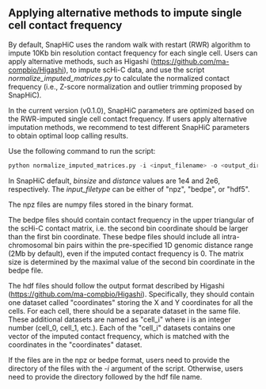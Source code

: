 ## Applying alternative methods to impute single cell contact frequency 
By default, SnapHiC uses the random walk with restart (RWR) algorithm to impute 10Kb bin resolution contact frequency for each single cell. Users can apply alternative methods, such as Higashi (https://github.com/ma-compbio/Higashi), to impute scHi-C data, and use the script *normalize_imputed_matrices.py* to calculate the normalized contact frequency (i.e., Z-score normalization and outlier trimming proposed by SnapHiC).

In the current version (v0.1.0), SnapHiC parameters are optimized based on the RWR-imputed single cell contact frequency. If users apply alternative imputation methods, we recommend to test different SnapHiC parameters to obtain optimal loop calling results.  

Use the following command to run the script:  
```python  
python normalize_imputed_matrices.py -i <input_filename> -o <output_directory> -t <input_filetype> -b <binsize> -d <distance>
```  
In SnapHiC default, *binsize* and *distance* values are 1e4 and 2e6, respectively. The *input_filetype* can be either of "npz", "bedpe", or "hdf5".

The npz files are numpy files stored in the binary format.  

The bedpe files should contain contact frequency in the upper triangular of the scHi-C contact matrix, i.e. the second bin coordinate should be larger than the first bin coordinate. These bedpe files should include all intra-chromosomal bin pairs within the pre-specified 1D genomic distance range (2Mb by default), even if the imputed contact frequency is 0. The matrix size is determined by the maximal value of the second bin coordinate in the bedpe file.

The hdf files should follow the output format described by Higashi (https://github.com/ma-compbio/Higashi). Specifically, they should contain one dataset called "coordinates" storing the X and Y coordinates for all the cells. For each cell, there should be a separate dataset in the same file. These additional datasets are named as "cell_i" where i is an integer number (cell_0, cell_1, etc.). Each of the "cell_i" datasets contains one vector of the imputed contact frequency, which is matched with the coordinates in the "coordinates" dataset.  

If the files are in the npz or bedpe format, users need to provide the directory of the files with the *-i* argument of the script. Otherwise, users need to provide the directory followed by the hdf file name.
